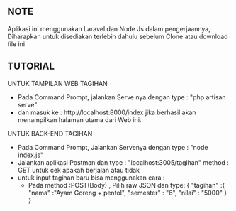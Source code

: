 

## NOTE

Aplikasi ini menggunakan Laravel dan Node Js dalam pengerjaannya,
Diharapkan untuk disediakan terlebih dahulu sebelum Clone atau download file ini

## TUTORIAL

UNTUK TAMPILAN WEB TAGIHAN

- Pada Command Prompt, jalankan Serve nya dengan type : "php artisan serve"
- dan masuk ke : http://localhost:8000/index jika berhasil akan menampilkan halaman utama dari Web ini.

UNTUK BACK-END TAGIHAN

- Pada Command Prompt, Jalankan Servenya dengan type : "node index.js"
- Jalankan aplikasi Postman dan type : "localhost:3005/tagihan" method : GET untuk cek apakah berjalan atau tidak
- untuk input tagihan baru bisa menggunakan cara :
    - Pada method :POST(Body) , Pilih raw JSON dan type:
    {
	    "tagihan" :{
		    "nama" :"Ayam Goreng + pentol",
		    "semester" : "6",
		    "nilai" : "5000"
	    }
    }